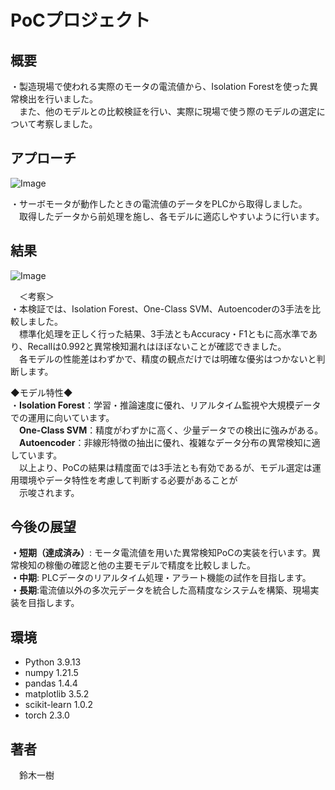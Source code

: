 # PoCプロジェクト

## 概要

・製造現場で使われる実際のモータの電流値から、Isolation Forestを使った異常検出を行いました。\
　また、他のモデルとの比較検証を行い、実際に現場で使う際のモデルの選定について考察しました。

## アプローチ

![Image](https://github.com/user-attachments/assets/237331f7-0866-4ab4-b277-a182c86a886b)

・サーボモータが動作したときの電流値のデータをPLCから取得しました。\
　取得したデータから前処理を施し、各モデルに適応しやすいように行います。

## 結果

![Image](https://github.com/user-attachments/assets/2b5234c7-93a9-49b5-a938-e25242dab737)

　＜考察＞\
・本検証では、Isolation Forest、One-Class SVM、Autoencoderの3手法を比較しました。\
  　標準化処理を正しく行った結果、3手法ともAccuracy・F1ともに高水準であり、Recallは0.992と異常検知漏れはほぼないことが確認できました。\
  　各モデルの性能差はわずかで、精度の観点だけでは明確な優劣はつかないと判断します。

  ◆モデル特性◆\
・**Isolation Forest**：学習・推論速度に優れ、リアルタイム監視や大規模データでの運用に向いています。\
　**One-Class SVM**：精度がわずかに高く、少量データでの検出に強みがある。\
　**Autoencoder**：非線形特徴の抽出に優れ、複雑なデータ分布の異常検知に適しています。\
  　以上より、PoCの結果は精度面では3手法とも有効であるが、モデル選定は運用環境やデータ特性を考慮して判断する必要があることが\
   　示唆されます。


## 今後の展望

**・短期（達成済み）**: モータ電流値を用いた異常検知PoCの実装を行います。異常検知の稼働の確認と他の主要モデルで精度を比較しました。\
**・中期**: PLCデータのリアルタイム処理・アラート機能の試作を目指します。\
**・長期**:電流値以外の多次元データを統合した高精度なシステムを構築、現場実装を目指します。

## 環境

- Python 3.9.13
- numpy 1.21.5
- pandas 1.4.4
- matplotlib 3.5.2
- scikit-learn 1.0.2
- torch 2.3.0
  
## 著者
　鈴木一樹
